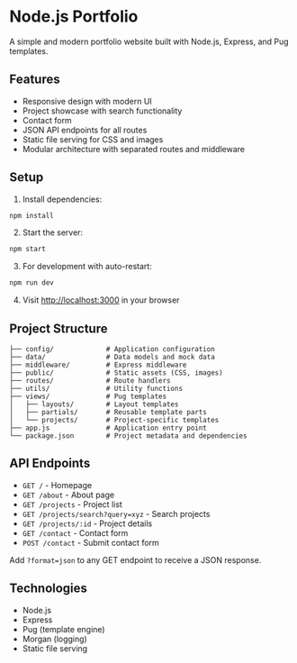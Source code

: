 # Node.js Portfolio

A simple and modern portfolio website built with Node.js, Express, and Pug templates.

## Features

- Responsive design with modern UI
- Project showcase with search functionality
- Contact form
- JSON API endpoints for all routes
- Static file serving for CSS and images
- Modular architecture with separated routes and middleware

## Setup

1. Install dependencies:
```bash
npm install
```

2. Start the server:
```bash
npm start
```

3. For development with auto-restart:
```bash
npm run dev
```

4. Visit [http://localhost:3000](http://localhost:3000) in your browser

## Project Structure

```
├── config/             # Application configuration
├── data/               # Data models and mock data
├── middleware/         # Express middleware
├── public/             # Static assets (CSS, images)
├── routes/             # Route handlers
├── utils/              # Utility functions
├── views/              # Pug templates
│   ├── layouts/        # Layout templates
│   ├── partials/       # Reusable template parts
│   └── projects/       # Project-specific templates
├── app.js              # Application entry point
└── package.json        # Project metadata and dependencies
```

## API Endpoints

- `GET /` - Homepage
- `GET /about` - About page
- `GET /projects` - Project list
- `GET /projects/search?query=xyz` - Search projects
- `GET /projects/:id` - Project details
- `GET /contact` - Contact form
- `POST /contact` - Submit contact form

Add `?format=json` to any GET endpoint to receive a JSON response.

## Technologies

- Node.js
- Express
- Pug (template engine)
- Morgan (logging)
- Static file serving